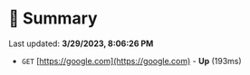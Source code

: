 # 📖 Summary
Last updated: **3/29/2023, 8:06:26 PM**

- `GET` [https://google.com](https://google.com) - **Up** (193ms)
